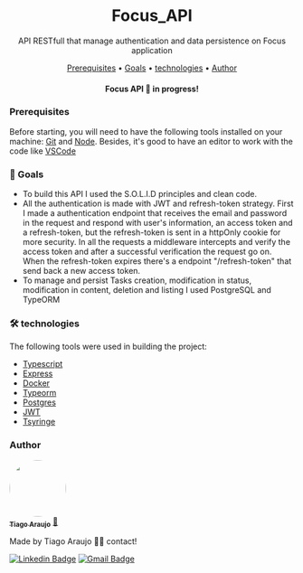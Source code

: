 <h1 align="center">Focus_API</h1>
<p align="center">API RESTfull that manage authentication and data persistence on Focus application</p>

<p align="center">
 <a href="#pre-requisitos">Prerequisites</a> •
 <a href="#objetivo">Goals</a> •
 <a href="#tecnologias">technologies</a> • 
 <a href="#autor">Author</a>
</p>
<h4 align="center"> 
    Focus API 🚀 in progress!
</h4>

<h3 id="pre-requisitos">Prerequisites</h3>

Before starting, you will need to have the following tools installed on your machine:
[Git](https://git-scm.com) and [Node](https://nodejs.org/en/).
Besides, it's good to have an editor to work with the code like [VSCode](https://code.visualstudio.com/)

<h3 id="objetivo">🎯 Goals</h3>

- To build this API I used the S.O.L.I.D principles and clean code.
- All the authentication is made with JWT and refresh-token strategy. First I made a authentication endpoint that receives the email and password in the request and respond with user's information, an access token and a refresh-token, but the refresh-token is sent in a httpOnly cookie for more security. In all the requests a middleware intercepts and verify the access token and after a successful verification the request go on. When the refresh-token expires there's a endpoint "/refresh-token" that send back a new access token.
- To manage and persist Tasks creation, modification in status, modification in content, deletion and listing I used PostgreSQL and TypeORM 

<h3 id="tecnologias">🛠 technologies</h3>

The following tools were used in building the project:

- [Typescript](https://www.javascript.com/)
- [Express](https://expressjs.com) 
- [Docker](https://www.docker.com/)
- [Typeorm](https://typeorm.io/)
- [Postgres](https://www.postgresql.org/)
- [JWT](https://jwt.io/)
- [Tsyringe](https://www.npmjs.com/package/tsyringe)

<h3 id="autor">Author</h3>


<a href="https://www.linkedin.com/in/tiago-muniz-de-araujo-2b5b8a89/">
 <img style="border-radius: 50%;" src="https://avatars.githubusercontent.com/u/102497603?s=400&u=36ca4d7e208862291ff6e3cdbdfb76d5a4d2b0fc&v=4" width="100px;" alt=""/>
 <br />
 <sub><b>Tiago Araujo</b></sub></a> <a href="https://app.rocketseat.com.br/me/tiago-muniz-de-araujo-01020" title="Rocketseat">🚀</a>


Made by Tiago Araujo 👋🏽 contact!

[![Linkedin Badge](https://img.shields.io/badge/-Tiago-blue?style=flat-square&logo=Linkedin&logoColor=white&link=https://www.linkedin.com/in/tiago-muniz-de-araujo-2b5b8a89/)](https://www.linkedin.com/in/tiago-muniz-de-araujo-2b5b8a89/) 
[![Gmail Badge](https://img.shields.io/badge/-tiagomuniz130@gmail.com-c14438?style=flat-square&logo=Gmail&logoColor=white&link=mailto:tiagomuniz130@gmail.com)](mailto:tiagomuniz130@gmail.com)
